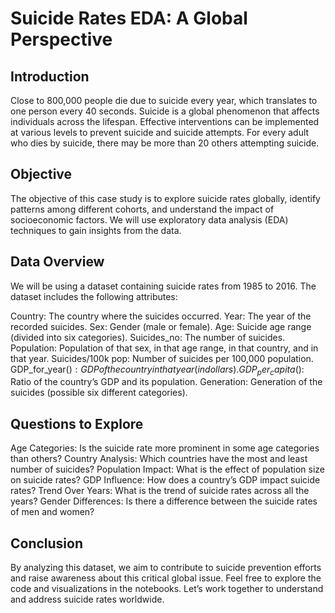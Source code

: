 # Suicide Rates EDA: A Global Perspective

## Introduction
Close to 800,000 people die due to suicide every year, which translates to one person every 40 seconds. Suicide is a global phenomenon that affects individuals across the lifespan. Effective interventions can be implemented at various levels to prevent suicide and suicide attempts. For every adult who dies by suicide, there may be more than 20 others attempting suicide.

## Objective
The objective of this case study is to explore suicide rates globally, identify patterns among different cohorts, and understand the impact of socioeconomic factors. We will use exploratory data analysis (EDA) techniques to gain insights from the data.

## Data Overview
We will be using a dataset containing suicide rates from 1985 to 2016. The dataset includes the following attributes:

Country: The country where the suicides occurred.
Year: The year of the recorded suicides.
Sex: Gender (male or female).
Age: Suicide age range (divided into six categories).
Suicides_no: The number of suicides.
Population: Population of that sex, in that age range, in that country, and in that year.
Suicides/100k pop: Number of suicides per 100,000 population.
GDP_for_year($): GDP of the country in that year (in dollars).
GDP_per_capita($): Ratio of the country’s GDP and its population.
Generation: Generation of the suicides (possible six different categories).
## Questions to Explore
Age Categories: Is the suicide rate more prominent in some age categories than others?
Country Analysis: Which countries have the most and least number of suicides?
Population Impact: What is the effect of population size on suicide rates?
GDP Influence: How does a country’s GDP impact suicide rates?
Trend Over Years: What is the trend of suicide rates across all the years?
Gender Differences: Is there a difference between the suicide rates of men and women?

## Conclusion
By analyzing this dataset, we aim to contribute to suicide prevention efforts and raise awareness about this critical global issue.
Feel free to explore the code and visualizations in the notebooks. Let’s work together to understand and address suicide rates worldwide. 
